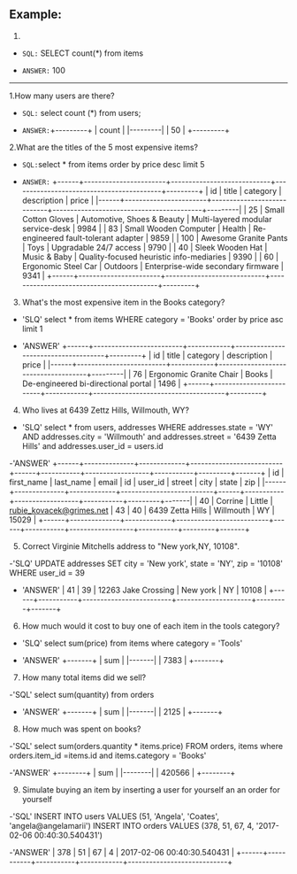 ## Example:
1.
 - `SQL:`
    SELECT count(\*) from items

 - `ANSWER:`
   100

---

1.How many users are there?

 - `SQL:` select count (*) from users;

 - `ANSWER:`+---------+
            |   count |
            |---------|
            |      50 |
            +---------+



2.What are the titles of the 5 most expensive items?

 - `SQL:`select * from items order by price desc limit 5

 - `ANSWER:`
+------+-----------------------+----------------------------+------------------------------------------+---------+
|   id | title                 | category                   | description                              |   price |
|------+-----------------------+----------------------------+------------------------------------------+---------|
|   25 | Small Cotton Gloves   | Automotive, Shoes & Beauty | Multi-layered modular service-desk       |    9984 |
|   83 | Small Wooden Computer | Health                     | Re-engineered fault-tolerant adapter     |    9859 |
|  100 | Awesome Granite Pants | Toys                       | Upgradable 24/7 access                   |    9790 |
|   40 | Sleek Wooden Hat      | Music & Baby               | Quality-focused heuristic info-mediaries |    9390 |
|   60 | Ergonomic Steel Car   | Outdoors                   | Enterprise-wide secondary firmware       |    9341 |
+------+-----------------------+----------------------------+------------------------------------------+---------+

3. What's the most expensive item in the Books category?

- 'SLQ'
select * from items WHERE category = 'Books' order by price asc limit 1

- 'ANSWER'
+------+-------------------------+------------+-------------------------------------+---------+
|   id | title                   | category   | description                         |   price |
|------+-------------------------+------------+-------------------------------------+---------|
|   76 | Ergonomic Granite Chair | Books      | De-engineered bi-directional portal |    1496 |
+------+-------------------------+------------+-------------------------------------+---------+

4. Who lives at 6439 Zettz Hills, Willmouth, WY?

- 'SLQ'
select * from users, addresses WHERE addresses.state = 'WY' AND addresses.city = 'Willmouth' and addresses.street = '6439 Zetta Hills' and addresses.user_id = users.id

-'ANSWER'
+------+--------------+-------------+--------------------------+------+-----------+------------------+-----------+---------+-------+
|   id | first_name   | last_name   | email                    |   id |   user_id | street           | city      | state   |   zip |
|------+--------------+-------------+--------------------------+------+-----------+------------------+-----------+---------+-------|
|   40 | Corrine      | Little      | rubie_kovacek@grimes.net |   43 |        40 | 6439 Zetta Hills | Willmouth | WY      | 15029 |
+------+--------------+-------------+--------------------------+------+-----------+------------------+-----------+---------+-------+


5. Correct Virginie Mitchells address to "New york,NY, 10108".

-'SLQ'
UPDATE addresses SET city = 'New york', state = 'NY', zip = '10108' WHERE user_id = 39


- 'ANSWER'
|   41 |        39 | 12263 Jake Crossing     | New york            | NY      | 10108 |
+------+-----------+-------------------------+---------------------+---------+-------+


6. How much would it cost to buy one of each item in the tools category?

- 'SLQ'
select sum(price) from items where category = 'Tools'

- 'ANSWER'
+-------+
|   sum |
|-------|
|  7383 |
+-------+



7. How many total items did we sell?

-'SQL'
select sum(quantity) from orders

- 'ANSWER'
+-------+
|   sum |
|-------|
|  2125 |
+-------+

8. How much was spent on books?

-'SQL'
select sum(orders.quantity * items.price) FROM orders, items where orders.item_id =items.id and items.category = 'Books'

-'ANSWER'
+--------+
|    sum |
|--------|
| 420566 |
+--------+



9. Simulate buying an item by inserting a user for yourself an an order for yourself

-'SQL'
INSERT INTO users VALUES (51, 'Angela', 'Coates', 'angela@angelamarii')
INSERT INTO orders VALUES (378, 51, 67, 4, '2017-02-06 00:40:30.540431')


-'ANSWER'
|  378 |        51 |        67 |          4 | 2017-02-06 00:40:30.540431 |
+------+-----------+-----------+------------+----------------------------+
